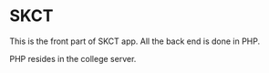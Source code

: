# SKCT

This is the front part of SKCT app. All the back end is done in PHP.

PHP resides in the college server.
